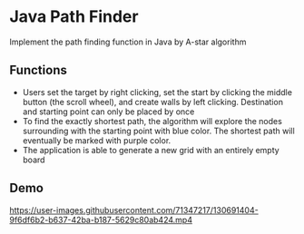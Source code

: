 # Java Path Finder


Implement the path finding function in Java by A-star algorithm

## Functions
- Users set the target by right clicking, set the start by clicking the middle button (the scroll wheel), and create walls by left clicking. Destination and starting point can only be placed by once
- To find the exactly shortest path, the algorithm will explore the nodes surrounding with the starting point with blue color. The shortest path will eventually be marked with purple color.
- The application is able to generate a new grid with an entirely empty board

## Demo
https://user-images.githubusercontent.com/71347217/130691404-9f6df6b2-b637-42ba-b187-5629c80ab424.mp4
